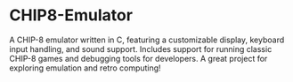 # CHIP8-Emulator
A CHIP-8 emulator written in C, featuring a customizable display, keyboard input handling, and sound support. Includes support for running classic CHIP-8 games and debugging tools for developers. A great project for exploring emulation and retro computing!
